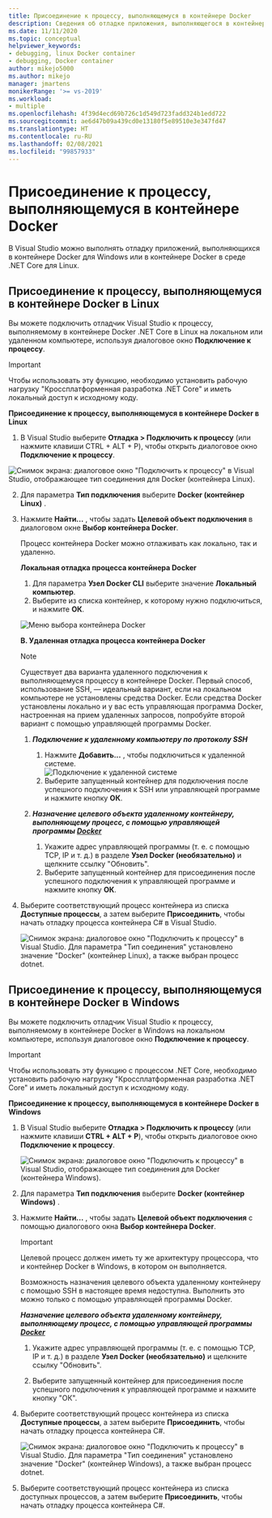 ```yaml
---
title: Присоединение к процессу, выполняющемуся в контейнере Docker
description: Сведения об отладке приложения, выполняющегося в контейнере Docker, с помощью Visual Studio
ms.date: 11/11/2020
ms.topic: conceptual
helpviewer_keywords:
- debugging, linux Docker container
- debugging, Docker container
author: mikejo5000
ms.author: mikejo
manager: jmartens
monikerRange: '>= vs-2019'
ms.workload:
- multiple
ms.openlocfilehash: 4f39d4ecd69b726c1d549d723fadd324b1edd722
ms.sourcegitcommit: ae6d47b09a439cd0e13180f5e89510e3e347fd47
ms.translationtype: HT
ms.contentlocale: ru-RU
ms.lasthandoff: 02/08/2021
ms.locfileid: "99857933"
---
```

# <a name="attach-to-a-process-running-on-a-docker-container"></a>Присоединение к процессу, выполняющемуся в контейнере Docker 

В Visual Studio можно выполнять отладку приложений, выполняющихся в контейнере Docker для Windows или в контейнере Docker в среде .NET Core для Linux.

## <a name="attach-to-a-process-running-on-a-linux-docker-container"></a> Присоединение к процессу, выполняющемуся в контейнере Docker в Linux

Вы можете подключить отладчик Visual Studio к процессу, выполняемому в контейнере Docker .NET Core в Linux на локальном или удаленном компьютере, используя диалоговое окно **Подключение к процессу**.

> [!IMPORTANT]
> Чтобы использовать эту функцию, необходимо установить рабочую нагрузку "Кроссплатформенная разработка .NET Core" и иметь локальный доступ к исходному коду.

**Присоединение к процессу, выполняющемуся в контейнере Docker в Linux**

1. В Visual Studio выберите **Отладка > Подключить к процессу** (или нажмите клавиши CTRL + ALT + P), чтобы открыть диалоговое окно **Подключение к процессу**.

![Снимок экрана: диалоговое окно "Подключить к процессу" в Visual Studio, отображающее тип соединения для Docker (контейнера Linux).](../debugger/media/attach-process-menu.png "Attach_To_Process_Menu")

2. Для параметра **Тип подключения** выберите **Docker (контейнер Linux)** .
3. Нажмите **Найти...** , чтобы задать **Целевой объект подключения** в диалоговом окне **Выбор контейнера Docker**.

    Процесс контейнера Docker можно отлаживать как локально, так и удаленно.

    **Локальная отладка процесса контейнера Docker**
    1. Для параметра **Узел Docker CLI** выберите значение **Локальный компьютер**.
    1. Выберите из списка контейнер, к которому нужно подключиться, и нажмите **ОК**.

    ![Меню выбора контейнера Docker](../debugger/media/select-docker-container.png "Select_Docker_Container_Menu")

    **B. Удаленная отладка процесса контейнера Docker**

    > [!NOTE]
    > Существует два варианта удаленного подключения к выполняющемуся процессу в контейнере Docker. Первый способ, использование SSH, — идеальный вариант, если на локальном компьютере не установлены средства Docker.  Если средства Docker установлены локально и у вас есть управляющая программа Docker, настроенная на прием удаленных запросов, попробуйте второй вариант с помощью управляющей программы Docker.

    1. ***Подключение к удаленному компьютеру по протоколу SSH***
        1. Нажмите **Добавить...** , чтобы подключиться к удаленной системе.<br/>
        ![Подключение к удаленной системе](../debugger/media/connect-remote-system.png "Подключение к удаленной системе")
        1. Выберите запущенный контейнер для подключения после успешного подключения к SSH или управляющей программе и нажмите кнопку **ОК**.

    1. ***Назначение целевого объекта удаленному контейнеру, выполняющему процесс, с помощью управляющей программы [Docker](https://docs.docker.com/engine/reference/commandline/dockerd/)***
        1. Укажите адрес управляющей программы (т. е. с помощью TCP, IP и т. д.) в разделе **Узел Docker (необязательно)** и щелкните ссылку "Обновить".
        1. Выберите запущенный контейнер для присоединения после успешного подключения к управляющей программе и нажмите кнопку **ОК**.

4. Выберите соответствующий процесс контейнера из списка **Доступные процессы**, а затем выберите **Присоединить**, чтобы начать отладку процесса контейнера C# в Visual Studio.

    ![Снимок экрана: диалоговое окно "Подключить к процессу" в Visual Studio. Для параметра "Тип соединения" установлено значение "Docker" (контейнер Linux), а также выбран процесс dotnet.](../debugger/media/docker-attach-complete.png "Меню присоединения Docker в Linux")

## <a name="attach-to-a-process-running-on-a-windows-docker-container"></a> Присоединение к процессу, выполняющемуся в контейнере Docker в Windows

Вы можете подключить отладчик Visual Studio к процессу, выполняемому в контейнере Docker в Windows на локальном компьютере, используя диалоговое окно **Подключение к процессу**.

> [!IMPORTANT]
> Чтобы использовать эту функцию с процессом .NET Core, необходимо установить рабочую нагрузку "Кроссплатформенная разработка .NET Core" и иметь локальный доступ к исходному коду.

**Присоединение к процессу, выполняющемуся в контейнере Docker в Windows**

1. В Visual Studio выберите **Отладка > Подключить к процессу** (или нажмите клавиши **CTRL + ALT + P**), чтобы открыть диалоговое окно **Подключение к процессу**.

   ![Снимок экрана: диалоговое окно "Подключить к процессу" в Visual Studio, отображающее тип соединения для Docker (контейнера Windows).](../debugger/media/attach-process-menu-docker-windows.png "Attach_To_Process_Menu")

2. Для параметра **Тип подключения** выберите **Docker (контейнер Windows)** .
3. Нажмите **Найти...** , чтобы задать **Целевой объект подключения** с помощью диалогового окна **Выбор контейнера Docker**.

    > [!IMPORTANT]
    > Целевой процесс должен иметь ту же архитектуру процессора, что и контейнер Docker в Windows, в котором он выполняется.

   Возможность назначения целевого объекта удаленному контейнеру с помощью SSH в настоящее время недоступна. Выполнить это можно только с помощью управляющей программы Docker.

    ***Назначение целевого объекта удаленному контейнеру, выполняющему процесс, с помощью управляющей программы [Docker](https://docs.docker.com/engine/reference/commandline/dockerd/)***
    1. Укажите адрес управляющей программы (т. е. с помощью TCP, IP и т. д.) в разделе **Узел Docker (необязательно)** и щелкните ссылку "Обновить".

    1. Выберите запущенный контейнер для присоединения после успешного подключения к управляющей программе и нажмите кнопку "ОК".

4. Выберите соответствующий процесс контейнера из списка **Доступные процессы**, а затем выберите **Присоединить**, чтобы начать отладку процесса контейнера C#.

    ![Снимок экрана: диалоговое окно "Подключить к процессу" в Visual Studio. Для параметра "Тип соединения" установлено значение "Docker" (контейнер Windows), а также выбран процесс dotnet.](../debugger/media/docker-attach-complete-windows.png "Меню присоединения Docker в Windows")

5. Выберите соответствующий процесс контейнера из списка доступных процессов, а затем выберите **Присоединить**, чтобы начать отладку процесса контейнера C#.